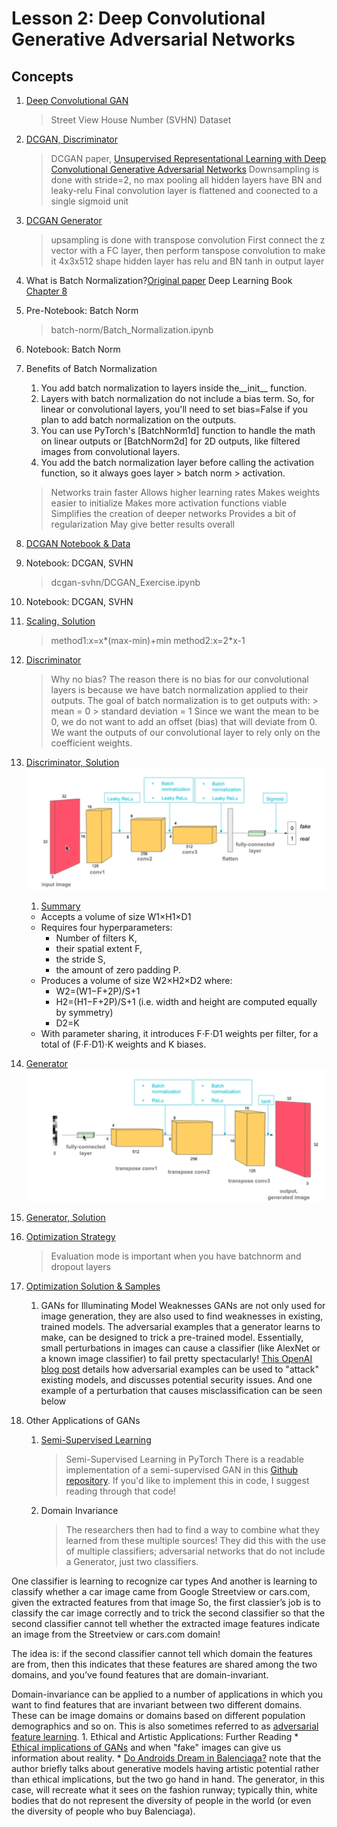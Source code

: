 # Lesson 2: Deep Convolutional Generative Adversarial Networks

## Concepts

1. [Deep Convolutional GAN](https://www.youtube.com/watch?time_continue=13&v=s_ZdpYxPayM)
	> Street View House Number (SVHN) Dataset
1. [DCGAN, Discriminator](https://www.youtube.com/watch?time_continue=23&v=5qVHECEB6H0)
	>DCGAN paper, [Unsupervised Representational Learning with Deep Convolutional Generative Adversarial Networks](https://arxiv.org/pdf/1511.06434.pdf)
	> Downsampling is done with stride=2, no max pooling
	> all hidden layers have BN and leaky-relu
	> Final convolution layer is flattened and coonected to a single sigmoid unit
1. [DCGAN Generator](https://www.youtube.com/watch?time_continue=3&v=2Nhg5VxbAdo)
	> upsampling is done with transpose convolution
	> First connect the z vector with a FC layer, then  perform tanspose convolution to make it 4x3x512 shape
	> hidden layer has relu and BN
	> tanh in output layer
1. What is Batch Normalization?[Original paper](https://arxiv.org/pdf/1502.03167.pdf) Deep Learning Book [Chapter 8](http://www.deeplearningbook.org/contents/optimization.html)
	
1. Pre-Notebook: Batch Norm
	> batch-norm/Batch_Normalization.ipynb
1. Notebook: Batch Norm
1. Benefits of Batch Normalization
	1. You add batch normalization to layers inside the__init__ function.
	1. Layers with batch normalization do not include a bias term. So, for linear or convolutional layers, you'll need to set bias=False if you plan to add batch normalization on the outputs.
	1. You can use PyTorch's [BatchNorm1d] function to handle the math on linear outputs or [BatchNorm2d] for 2D outputs, like filtered images from convolutional layers.
	1. You add the batch normalization layer before calling the activation function, so it always goes layer > batch norm > activation.
	> Networks train faster 
	> Allows higher learning rates 
	> Makes weights easier to initialize
	> Makes more activation functions viable 
	> Simplifies the creation of deeper networks 
	> Provides a bit of regularization
	> May give better results overall 
1. [DCGAN Notebook & Data](https://www.youtube.com/watch?time_continue=12&v=4_OnTTDSFPo)
1. Notebook: DCGAN, SVHN
	> dcgan-svhn/DCGAN_Exercise.ipynb
1. Notebook: DCGAN, SVHN
1. [Scaling, Solution](https://www.youtube.com/watch?v=Aqru1dIMLzU)
	> method1:x=x*(max-min)+min
	> method2:x=2*x-1
1. [Discriminator](https://www.youtube.com/watch?time_continue=8&v=bBE-f30JT5I)
	> Why no bias?
	> The reason there is no bias for our convolutional layers is because we have batch normalization applied to their outputs. The goal of batch normalization is to get outputs with:
		> mean = 0
		> standard deviation = 1
	>Since we want the mean to be 0, we do not want to add an offset (bias) that will deviate from 0. We want the outputs of our convolutional layer to rely only on the coefficient weights.
1. [Discriminator, Solution](https://www.youtube.com/watch?v=D3E0BDwb2pY)
	![Discriminator](images/discriminator.png)
	1. [Summary](http://cs231n.github.io/convolutional-networks/)
	* Accepts a volume of size W1×H1×D1
	* Requires four hyperparameters:
		* Number of filters K,
		* their spatial extent F,
		* the stride S,
		* the amount of zero padding P.
	* Produces a volume of size W2×H2×D2 where:
		* W2=(W1−F+2P)/S+1
		* H2=(H1−F+2P)/S+1 (i.e. width and height are computed equally by symmetry)
		* D2=K
	* With parameter sharing, it introduces F⋅F⋅D1 weights per filter, for a total of (F⋅F⋅D1)⋅K weights and K biases.
1. [Generator](https://www.youtube.com/watch?time_continue=2&v=zRajfkO-J7s)
	![Generator](images/generator.png)
1. [Generator, Solution](https://www.youtube.com/watch?v=cznaE5TlKEo)
1. [Optimization Strategy](https://www.youtube.com/watch?v=US0HjU0alv4)
	> Evaluation mode is important when you have batchnorm and dropout layers
1. [Optimization Solution & Samples](https://www.youtube.com/watch?v=mJyeXSClnmw)
	1. GANs for Illuminating Model Weaknesses
	GANs are not only used for image generation, they are also used to find weaknesses in existing, trained models. The adversarial examples that a generator learns to make, can be designed to trick a pre-trained model. Essentially, small perturbations in images can cause a classifier (like AlexNet or a known image classifier) to fail pretty spectacularly!
	[This OpenAI blog post](https://blog.openai.com/adversarial-example-research/) details how adversarial examples can be used to "attack" existing models, and discusses potential security issues. And one example of a perturbation that causes misclassification can be seen below
1. Other Applications of GANs
	1. [Semi-Supervised Learning](https://www.youtube.com/watch?time_continue=2&v=_LRpHPxZaX0)
		> Semi-Supervised Learning in PyTorch
There is a readable implementation of a semi-supervised GAN in this [Github repository](https://github.com/Sleepychord/ImprovedGAN-pytorch). If you'd like to implement this in code, I suggest reading through that code!
	1. Domain Invariance
		> The researchers then had to find a way to combine what they learned from these multiple sources! They did this with the use of multiple classifiers; adversarial networks that do not include a Generator, just two classifiers.

One classifier is learning to recognize car types
And another is learning to classify whether a car image came from Google Streetview or cars.com, given the extracted features from that image
So, the first classier’s job is to classify the car image correctly and to trick the second classifier so that the second classifier cannot tell whether the extracted image features indicate an image from the Streetview or cars.com domain!

The idea is: if the second classifier cannot tell which domain the features are from, then this indicates that these features are shared among the two domains, and you’ve found features that are domain-invariant.

Domain-invariance can be applied to a number of applications in which you want to find features that are invariant between two different domains. These can be image domains or domains based on different population demographics and so on. This is also sometimes referred to as [adversarial feature learning](https://arxiv.org/pdf/1705.11122.pdf).
	1. Ethical and Artistic Applications: Further Reading
		* [Ethical implications of GANs](https://www.newyorker.com/magazine/2018/11/12/in-the-age-of-ai-is-seeing-still-believing) and when "fake" images can give us information about reality.
		* [Do Androids Dream in Balenciaga?](https://www.ssense.com/en-us/editorial/fashion/do-androids-dream-of-balenciaga-ss29) note that the author briefly talks about generative models having artistic potential rather than ethical implications, but the two go hand in hand. The generator, in this case, will recreate what it sees on the fashion runway; typically thin, white bodies that do not represent the diversity of people in the world (or even the diversity of people who buy Balenciaga).